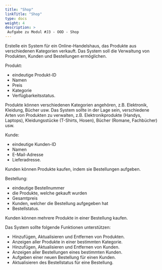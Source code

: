 ```yaml
---
title: "Shop"
linkTitle: "Shop"
type: docs
weight: 4
description: >
 Aufgabe zu Modul #J3 - OOD - Shop
---
```


Erstelle ein System für ein Online-Handelshaus, das Produkte aus verschiedenen Kategorien verkauft. 
Das System soll die Verwaltung von Produkten, Kunden und Bestellungen ermöglichen.

Produkt:
- eindeutige Produkt-ID
- Namen
- Preis 
- Kategorie
- Verfügbarkeitsstatus.

Produkte können verschiedenen Kategorien angehören, z.B. Elektronik, Kleidung, Bücher usw.
Das System sollte in der Lage sein, verschiedene Arten von Produkten zu verwalten, z.B. Elektronikprodukte (Handys, Laptops), Kleidungsstücke (T-Shirts, Hosen), Bücher (Romane, Fachbücher) usw.

Kunde:
- eindeutige Kunden-ID
- Namen
- E-Mail-Adresse
- Lieferadresse.

Kunden können Produkte kaufen, indem sie Bestellungen aufgeben.

Bestellung:
- eindeutige Bestellnummer
- die Produkte, welche gekauft wurden 
- Gesamtpreis 
- Kunden, welcher die Bestellung aufgegeben hat
- Bestellstatus.

Kunden können mehrere Produkte in einer Bestellung kaufen.

Das System sollte folgende Funktionen unterstützen:
- Hinzufügen, Aktualisieren und Entfernen von Produkten.
- Anzeigen aller Produkte in einer bestimmten Kategorie.
- Hinzufügen, Aktualisieren und Entfernen von Kunden.
- Anzeigen aller Bestellungen eines bestimmten Kunden.
- Aufgeben einer neuen Bestellung für einen Kunden.
- Aktualisieren des Bestellstatus für eine Bestellung.
